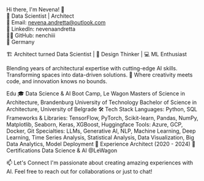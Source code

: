 Hi there, I'm Nevena! 👋  
🚀 Data Scientist | Architect  
📧 Email: nevena.andretta@outlook.com  
🔗 LinkedIn: nevenaandretta  
👨‍💻 GitHub: nenchiii  
📍 Germany  

🏗️ Architect turned Data Scientist | 🧠 Design Thinker | 💻 ML Enthusiast

Blending years of architectural expertise with cutting-edge AI skills. 
Transforming spaces into data-driven solutions. 
🚀 Where creativity meets code, and innovation knows no bounds.

Edu 🎓
Data Science & AI Boot Camp, Le Wagon
Masters of Science in Architecture, Brandenburg University of Technology
Bachelor of Science in Architecture, University of Belgrade
🛠️ Tech Stack
Languages: Python, SQL
Frameworks & Libraries: TensorFlow, PyTorch, Scikit-learn, Pandas, NumPy, Matplotlib, Seaborn, Keras, XGBoost, Huggingface
Tools: Azure, GCP, Docker, Git
Specialties: LLMs, Generative AI, NLP, Machine Learning, Deep Learning, Time Series Analysis, Statistical Analysis, Data Visualization, Big Data Analytics, Model Deployment
🌟 Experience
Architect (2020 - 2024)
📜 Certifications
Data Science & AI @LeWagon

📫 Let's Connect
I'm passionate about creating amazing experiences with AI. Feel free to reach out for collaborations or just to chat!
